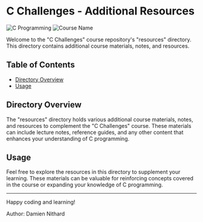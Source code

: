 # C Challenges - Additional Resources

![C Programming](https://img.shields.io/badge/Language-C-brightgreen)
![Course Name](https://img.shields.io/badge/Course-C%20Challenges-blue)

Welcome to the "C Challenges" course repository's "resources" directory. This directory contains additional course materials, notes, and resources.

## Table of Contents

- [Directory Overview](#directory-overview)
- [Usage](#usage)

## Directory Overview

The "resources" directory holds various additional course materials, notes, and resources to complement the "C Challenges" course. These materials can include lecture notes, reference guides, and any other content that enhances your understanding of C programming.

## Usage

Feel free to explore the resources in this directory to supplement your learning. These materials can be valuable for reinforcing concepts covered in the course or expanding your knowledge of C programming.

---

Happy coding and learning!

Author: Damien Nithard
